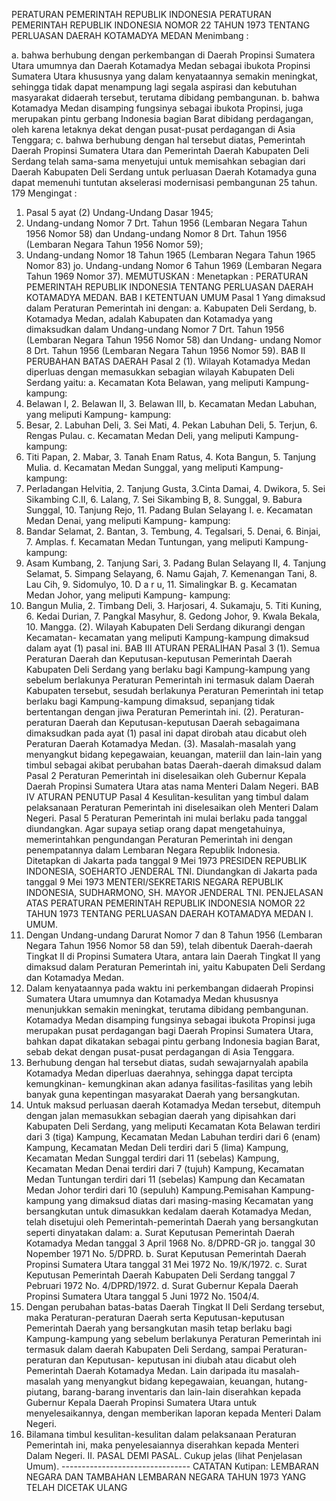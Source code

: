 PERATURAN PEMERINTAH REPUBLIK INDONESIA PERATURAN PEMERINTAH REPUBLIK INDONESIA NOMOR 22 TAHUN 1973 TENTANG PERLUASAN DAERAH KOTAMADYA MEDAN
Menimbang :

a. bahwa berhubung dengan perkembangan di Daerah Propinsi Sumatera Utara umumnya dan Daerah Kotamadya Medan sebagai ibukota Propinsi Sumatera Utara khususnya yang dalam kenyataannya semakin meningkat, sehingga tidak dapat menampung lagi segala aspirasi dan kebutuhan masyarakat didaerah tersebut, terutama dibidang pembangunan.
b. bahwa Kotamadya Medan disamping fungsinya sebagai ibukota Propinsi, juga merupakan pintu gerbang Indonesia bagian Barat dibidang perdagangan, oleh karena letaknya dekat dengan pusat-pusat perdagangan di Asia Tenggara;
c. bahwa berhubung dengan hal tersebut diatas, Pemerintah Daerah Propinsi Sumatera Utara dan Pemerintah Daerah Kabupaten Deli Serdang telah sama-sama menyetujui untuk memisahkan sebagian dari Daerah Kabupaten Deli Serdang untuk perluasan Daerah Kotamadya guna dapat memenuhi tuntutan akselerasi modernisasi pembangunan 25 tahun. 179
Mengingat :

1. Pasal 5 ayat (2) Undang-Undang Dasar 1945;
2. Undang-undang Nomor 7 Drt. Tahun 1956 (Lembaran Negara Tahun 1956 Nomor 58) dan Undang-undang Nomor 8 Drt. Tahun 1956 (Lembaran Negara Tahun 1956 Nomor 59);
3. Undang-undang Nomor 18 Tahun 1965 (Lembaran Negara Tahun 1965 Nomor 83) jo. Undang-undang Nomor 6 Tahun 1969 (Lembaran Negara Tahun 1969 Nomor 37).
MEMUTUSKAN :
 Menetapkan : PERATURAN PEMERINTAH REPUBLIK INDONESIA TENTANG PERLUASAN DAERAH KOTAMADYA MEDAN.
BAB I KETENTUAN UMUM
Pasal 1
Yang dimaksud dalam Peraturan Pemerintah ini dengan:
a. Kabupaten Deli Serdang, b. Kotamadya Medan, adalah Kabupaten dan Kotamadya yang dimaksudkan dalam Undang-undang Nomor 7 Drt. Tahun 1956 (Lembaran Negara Tahun 1956 Nomor 58) dan Undang- undang Nomor 8 Drt. Tahun 1956 (Lembaran Negara Tahun 1956 Nomor 59).
BAB II PERUBAHAN BATAS DAERAH
Pasal 2
(1). Wilayah Kotamadya Medan diperluas dengan memasukkan sebagian wilayah Kabupaten Deli Serdang yaitu:
a. Kecamatan Kota Belawan, yang meliputi Kampung- kampung:
1. Belawan I, 2. Belawan II, 3. Belawan III, b. Kecamatan Medan Labuhan, yang meliputi Kampung- kampung:
1. Besar, 2. Labuhan Deli, 3. Sei Mati, 4. Pekan Labuhan Deli, 5. Terjun, 6. Rengas Pulau.
c. Kecamatan Medan Deli, yang meliputi Kampung- kampung:
1. Titi Papan, 2. Mabar, 3. Tanah Enam Ratus, 4. Kota Bangun, 5. Tanjung Mulia.
d. Kecamatan Medan Sunggal, yang meliputi Kampung- kampung:
1. Perladangan Helvitia, 2. Tanjung Gusta, 3.Cinta Damai, 4. Dwikora, 5. Sei Sikambing C.II, 6. Lalang, 7. Sei Sikambing B, 8. Sunggal, 9. Babura Sunggal, 10. Tanjung Rejo, 11. Padang Bulan Selayang I.
e. Kecamatan Medan Denai, yang meliputi Kampung- kampung:
1. Bandar Selamat, 2. Bantan, 3. Tembung, 4. Tegalsari, 5. Denai, 6. Binjai, 7. Amplas.
f. Kecamatan Medan Tuntungan, yang meliputi Kampung- kampung:
1. Asam Kumbang, 2. Tanjung Sari, 3. Padang Bulan Selayang II, 4. Tanjung Selamat, 5. Simpang Selayang, 6. Namu Gajah, 7. Kemenangan Tani, 8. Lau Cih, 9. Sidomulyo, 10. D a r u, 11. Simalingkar B.
g. Kecamatan Medan Johor, yang meliputi Kampung- kampung:
1. Bangun Mulia, 2. Timbang Deli, 3. Harjosari, 4. Sukamaju, 5. Titi Kuning, 6. Kedai Durian, 7. Pangkal Masyhur, 8. Gedong Johor, 9. Kwala Bekala, 10. Mangga.
(2). Wilayah Kabupaten Deli Serdang dikurangi dengan Kecamatan- kecamatan yang meliputi Kampung-kampung dimaksud dalam ayat (1) pasal ini.
BAB III ATURAN PERALIHAN
Pasal 3
(1). Semua Peraturan Daerah dan Keputusan-keputusan Pemerintah Daerah Kabupaten Deli Serdang yang berlaku bagi Kampung-kampung yang sebelum berlakunya Peraturan Pemerintah ini termasuk dalam Daerah Kabupaten tersebut, sesudah berlakunya Peraturan Pemerintah ini tetap berlaku bagi Kampung-kampung dimaksud, sepanjang tidak bertentangan dengan jiwa Peraturan Pemerintah ini.
(2). Peraturan-peraturan Daerah dan Keputusan-keputusan Daerah sebagaimana dimaksudkan pada ayat (1) pasal ini dapat dirobah atau dicabut oleh Peraturan Daerah Kotamadya Medan.
(3). Masalah-masalah yang menyangkut bidang kepegawaian, keuangan, materiil dan lain-lain yang timbul sebagai akibat perubahan batas Daerah-daerah dimaksud dalam Pasal 2 Peraturan Pemerintah ini diselesaikan oleh Gubernur Kepala Daerah Propinsi Sumatera Utara atas nama Menteri Dalam Negeri.
BAB IV ATURAN PENUTUP
Pasal 4
Kesulitan-kesulitan yang timbul dalam pelaksanaan Peraturan Pemerintah ini diselesaikan oleh Menteri Dalam Negeri.
Pasal 5
Peraturan Pemerintah ini mulai berlaku pada tanggal diundangkan. Agar supaya setiap orang dapat mengetahuinya, memerintahkan pengundangan Peraturan Pemerintah ini dengan penempatannya dalam Lembaran Negara Republik Indonesia. Ditetapkan di Jakarta pada tanggal 9 Mei 1973 PRESIDEN REPUBLIK INDONESIA, SOEHARTO JENDERAL TNI. Diundangkan di Jakarta pada tanggal 9 Mei 1973 MENTERI/SEKRETARIS NEGARA REPUBLIK INDONESIA, SUDHARMONO, SH. MAYOR JENDERAL TNI. PENJELASAN ATAS PERATURAN PEMERINTAH REPUBLIK INDONESIA NOMOR 22 TAHUN 1973 TENTANG PERLUASAN DAERAH KOTAMADYA MEDAN I. UMUM.
1. Dengan Undang-undang Darurat Nomor 7 dan 8 Tahun 1956 (Lembaran Negara Tahun 1956 Nomor 58 dan 59), telah dibentuk Daerah-daerah Tingkat II di Propinsi Sumatera Utara, antara lain Daerah Tingkat II yang dimaksud dalam Peraturan Pemerintah ini, yaitu Kabupaten Deli Serdang dan Kotamadya Medan.
2. Dalam kenyataannya pada waktu ini perkembangan didaerah Propinsi Sumatera Utara umumnya dan Kotamadya Medan khususnya menunjukkan semakin meningkat, terutama dibidang pembangunan. Kotamadya Medan disamping fungsinya sebagai ibukota Propinsi juga merupakan pusat perdagangan bagi Daerah Propinsi Sumatera Utara, bahkan dapat dikatakan sebagai pintu gerbang Indonesia bagian Barat, sebab dekat dengan pusat-pusat perdagangan di Asia Tenggara.
3. Berhubung dengan hal tersebut diatas, sudah sewajarnyalah apabila Kotamadya Medan diperluas daerahnya, sehingga dapat tercipta kemungkinan- kemungkinan akan adanya fasilitas-fasilitas yang lebih banyak guna kepentingan masyarakat Daerah yang bersangkutan.
4. Untuk maksud perluasan daerah Kotamadya Medan tersebut, ditempuh dengan jalan memasukkan sebagian daerah yang dipisahkan dari Kabupaten Deli Serdang, yang meliputi Kecamatan Kota Belawan terdiri dari 3 (tiga) Kampung, Kecamatan Medan Labuhan terdiri dari 6 (enam) Kampung, Kecamatan Medan Deli terdiri dari 5 (lima) Kampung, Kecamatan Medan Sunggal terdiri dari 11 (sebelas) Kampung, Kecamatan Medan Denai terdiri dari 7 (tujuh) Kampung, Kecamatan Medan Tuntungan terdiri dari 11 (sebelas) Kampung dan Kecamatan Medan Johor terdiri dari 10 (sepuluh) Kampung.Pemisahan Kampung-kampung yang dimaksud diatas dari masing-masing Kecamatan yang bersangkutan untuk dimasukkan kedalam daerah Kotamadya Medan, telah disetujui oleh Pemerintah-pemerintah Daerah yang bersangkutan seperti dinyatakan dalam:
a. Surat Keputusan Pemerintah Daerah Kotamadya Medan tanggal 3 April 1968 No. 8/DPRD-GR jo. tanggal 30 Nopember 1971 No. 5/DPRD.
b. Surat Keputusan Pemerintah Daerah Propinsi Sumatera Utara tanggal 31 Mei 1972 No. 19/K/1972.
c. Surat Keputusan Pemerintah Daerah Kabupaten Deli Serdang tanggal 7 Pebruari 1972 No. 4/DPRD/1972.
d. Surat Gubernur Kepala Daerah Propinsi Sumatera Utara tanggal 5 Juni 1972 No. 1504/4.
5. Dengan perubahan batas-batas Daerah Tingkat II Deli Serdang tersebut, maka Peraturan-peraturan Daerah serta Keputusan-keputusan Pemerintah Daerah yang bersangkutan masih tetap berlaku bagi Kampung-kampung yang sebelum berlakunya Peraturan Pemerintah ini termasuk dalam daerah Kabupaten Deli Serdang, sampai Peraturan-peraturan dan Keputusan- keputusan ini diubah atau dicabut oleh Pemerintah Daerah Kotamadya Medan. Lain daripada itu masalah-masalah yang menyangkut bidang kepegawaian, keuangan, hutang-piutang, barang-barang inventaris dan lain-lain diserahkan kepada Gubernur Kepala Daerah Propinsi Sumatera Utara untuk menyelesaikannya, dengan memberikan laporan kepada Menteri Dalam Negeri.
6. Bilamana timbul kesulitan-kesulitan dalam pelaksanaan Peraturan Pemerintah ini, maka penyelesaiannya diserahkan kepada Menteri Dalam Negeri. II. PASAL DEMI PASAL. Cukup jelas (lihat Penjelasan Umum). -------------------------------- CATATAN Kutipan: LEMBARAN NEGARA DAN TAMBAHAN LEMBARAN NEGARA TAHUN 1973 YANG TELAH DICETAK ULANG